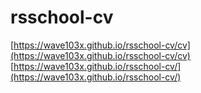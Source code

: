 # rsschool-cv
[https://wave103x.github.io/rsschool-cv/cv](https://wave103x.github.io/rsschool-cv/cv)
[https://wave103x.github.io/rsschool-cv/](https://wave103x.github.io/rsschool-cv/)

